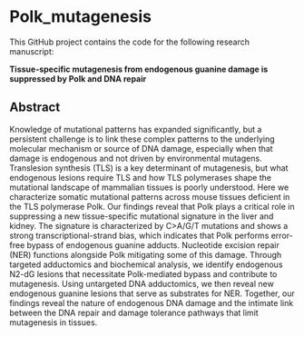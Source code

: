 # Polk_mutagenesis
This GitHub project contains the code for the following research manuscript:

**Tissue-specific mutagenesis from endogenous guanine damage is suppressed by Polk and DNA repair**<br>

## Abstract
Knowledge of mutational patterns has expanded significantly, but a persistent challenge is to link these complex patterns to the underlying molecular mechanism or source of DNA damage, especially when that damage is endogenous and not driven by environmental mutagens. Translesion synthesis (TLS) is a key determinant of mutagenesis, but what endogenous lesions require TLS and how TLS polymerases shape the mutational landscape of mammalian tissues is poorly understood. Here we characterize somatic mutational patterns across mouse tissues deficient in the TLS polymerase Polk. Our findings reveal that Polk plays a critical role in suppressing a new tissue-specific mutational signature in the liver and kidney. The signature is characterized by C>A/G/T mutations and shows a strong transcriptional-strand bias, which indicates that Polk performs error-free bypass of endogenous guanine adducts. Nucleotide excision repair (NER) functions alongside Polk mitigating some of this damage. Through targeted adductomics and biochemical analysis, we identify endogenous N2-dG lesions that necessitate Polk-mediated bypass and contribute to mutagenesis. Using untargeted DNA adductomics, we then reveal new endogenous guanine lesions that serve as substrates for NER. Together, our findings reveal the nature of endogenous DNA damage and the intimate link between the DNA repair and damage tolerance pathways that limit mutagenesis in tissues.
